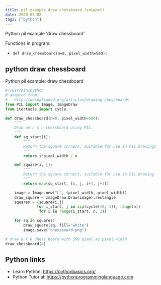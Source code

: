 ```yaml
---
title: pil example draw chessboard (snippet)
date: 2020-03-02
tags: ["python"]
---
```

Python pil example 'draw chessboard'

Functions in program: 
* `def draw_chessboard(n=8, pixel_width=500):`

## python draw chessboard

Python pil example: draw chessboard

```python
#!/usr/bin/python
# adapted from: 
#   http://wordaligned.org/articles/drawing-chessboards
from PIL import Image, ImageDraw
from itertools import cycle

def draw_chessboard(n=8, pixel_width=500):
    """
    Draw an n x n chessboard using PIL.
    """
    def sq_start(i):
        """
        Return the square corners, suitable for use in PIL drawings
        """
        return i*pixel_width / n

    def square(i, j):
        """
        Return the square corners, suitable for use in PIL drawing
        """
        return map(sq_start, [i, j, i+1, j+1])

    image = Image.new("L", (pixel_width, pixel_width))
    draw_square = ImageDraw.Draw(image).rectangle
    squares = (square(i,j)
              for i_start, j in zip(cycle((0, 1)), range(n))
               for i in range(i_start, n, 2))

    for sq in squares:
        draw_square(sq, fill='white')
        image.save("chessboard.png")

# draw 8 x 8 chess board with 500 pixel as pixel width
draw_chessboard(8)


```

## Python links

- Learn Python: https://pythonbasics.org/
- Python Tutorial: https://pythonprogramminglanguage.com
